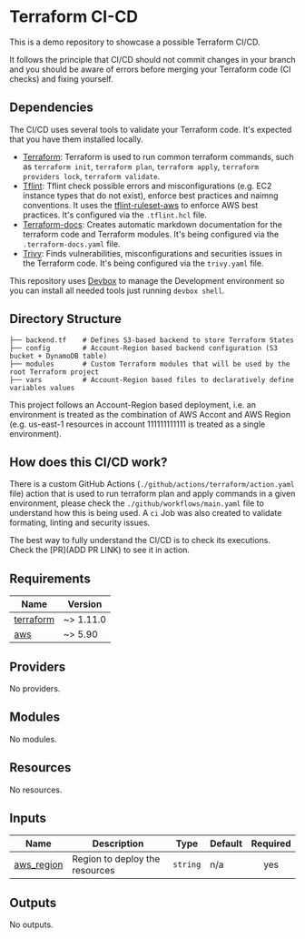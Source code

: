 # Terraform CI-CD
This is a demo repository to showcase a possible Terraform CI/CD.

It follows the principle that CI/CD should not commit changes in your branch and you should be aware of errors before merging your Terraform code (CI checks) and fixing yourself.

## Dependencies
The CI/CD uses several tools to validate your Terraform code. It's expected that you have them installed locally.

- [Terraform](https://www.terraform.io/): Terraform is used to run common terraform commands, such as `terraform init`, `terraform plan`, `terraform apply`, `terraform providers lock`, `terraform validate`.
- [Tflint](https://github.com/terraform-linters/tflint): Tflint check possible errors and misconfigurations (e.g. EC2 instance types that do not exist), enforce best practices and naimng conventions. It uses the [tflint-ruleset-aws](https://github.com/terraform-linters/tflint-ruleset-aws) to enforce AWS best practices. It's configured via the `.tflint.hcl` file.
- [Terraform-docs](https://github.com/terraform-docs/terraform-docs/): Creates automatic markdown documentation for the terraform code and Terraform modules. It's being configured via the `.terraform-docs.yaml` file.
- [Trivy](https://github.com/aquasecurity/trivy): Finds vulnerabilities, misconfigurations and securities issues in the Terraform code. It's being configured via the `trivy.yaml` file.

This repository uses [Devbox](https://www.jetify.com/devbox) to manage the Development environment so you can install all needed tools just running `devbox shell`.

## Directory Structure

```
├── backend.tf    # Defines S3-based backend to store Terraform States
├── config        # Account-Region based backend configuration (S3 bucket + DynamoDB table)
├── modules       # Custom Terraform modules that will be used by the root Terraform project
├── vars          # Account-Region based files to declaratively define variables values
```

This project follows an Account-Region based deployment, i.e. an environment is treated as the combination of AWS Accont and AWS Region (e.g. us-east-1 resources in account 111111111111 is treated as a single environment).

## How does this CI/CD work?
There is a custom GitHub Actions (`./github/actions/terraform/action.yaml` file) action that is used to run terraform plan and apply commands in a given environment, please check the `./github/workflows/main.yaml` file to understand how this is being used. A `ci` Job was also created to validate formating, linting and security issues.

The best way to fully understand the CI/CD is to check its executions. Check the [PR](ADD PR LINK) to see it in action.


<!-- BEGIN_TF_DOCS -->
## Requirements

| Name | Version |
|------|---------|
| <a name="requirement_terraform"></a> [terraform](#requirement\_terraform) | ~> 1.11.0 |
| <a name="requirement_aws"></a> [aws](#requirement\_aws) | ~> 5.90 |

## Providers

No providers.

## Modules

No modules.

## Resources

No resources.

## Inputs

| Name | Description | Type | Default | Required |
|------|-------------|------|---------|:--------:|
| <a name="input_aws_region"></a> [aws\_region](#input\_aws\_region) | Region to deploy the resources | `string` | n/a | yes |

## Outputs

No outputs.
<!-- END_TF_DOCS -->